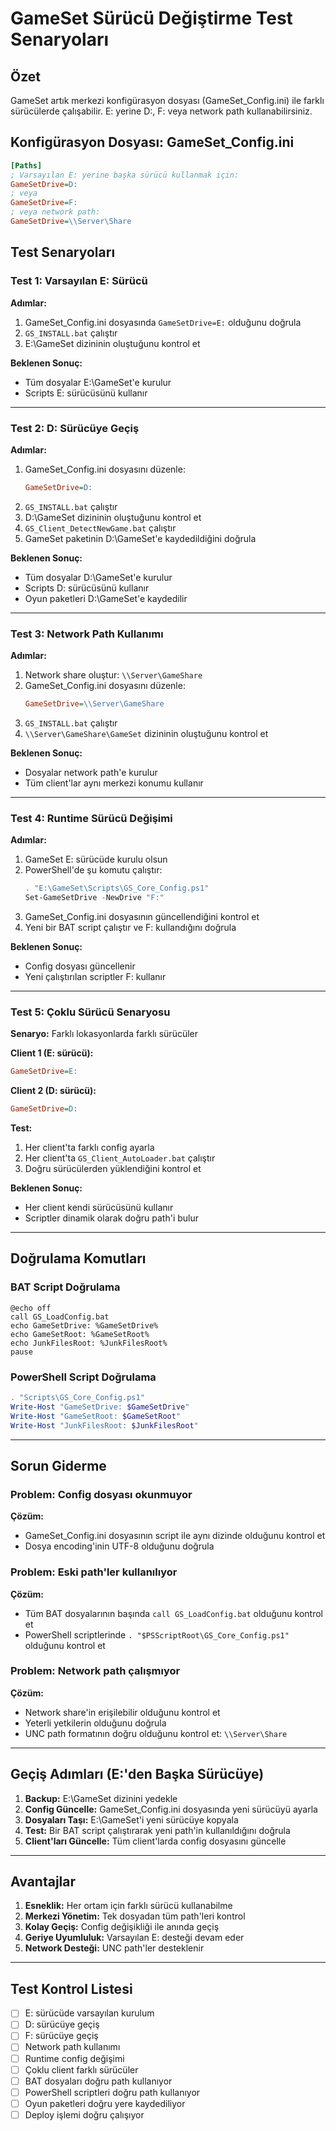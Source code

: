 # GameSet Sürücü Değiştirme Test Senaryoları

## Özet
GameSet artık merkezi konfigürasyon dosyası (GameSet_Config.ini) ile farklı sürücülerde çalışabilir. E: yerine D:, F: veya network path kullanabilirsiniz.

## Konfigürasyon Dosyası: GameSet_Config.ini

```ini
[Paths]
; Varsayılan E: yerine başka sürücü kullanmak için:
GameSetDrive=D:
; veya
GameSetDrive=F:
; veya network path:
GameSetDrive=\\Server\Share
```

## Test Senaryoları

### Test 1: Varsayılan E: Sürücü

**Adımlar:**
1. GameSet_Config.ini dosyasında `GameSetDrive=E:` olduğunu doğrula
2. `GS_INSTALL.bat` çalıştır
3. E:\GameSet dizininin oluştuğunu kontrol et

**Beklenen Sonuç:**
- Tüm dosyalar E:\GameSet'e kurulur
- Scripts E: sürücüsünü kullanır

---

### Test 2: D: Sürücüye Geçiş

**Adımlar:**
1. GameSet_Config.ini dosyasını düzenle:
   ```ini
   GameSetDrive=D:
   ```
2. `GS_INSTALL.bat` çalıştır
3. D:\GameSet dizininin oluştuğunu kontrol et
4. `GS_Client_DetectNewGame.bat` çalıştır
5. GameSet paketinin D:\GameSet'e kaydedildiğini doğrula

**Beklenen Sonuç:**
- Tüm dosyalar D:\GameSet'e kurulur
- Scripts D: sürücüsünü kullanır
- Oyun paketleri D:\GameSet'e kaydedilir

---

### Test 3: Network Path Kullanımı

**Adımlar:**
1. Network share oluştur: `\\Server\GameShare`
2. GameSet_Config.ini dosyasını düzenle:
   ```ini
   GameSetDrive=\\Server\GameShare
   ```
3. `GS_INSTALL.bat` çalıştır
4. `\\Server\GameShare\GameSet` dizininin oluştuğunu kontrol et

**Beklenen Sonuç:**
- Dosyalar network path'e kurulur
- Tüm client'lar aynı merkezi konumu kullanır

---

### Test 4: Runtime Sürücü Değişimi

**Adımlar:**
1. GameSet E: sürücüde kurulu olsun
2. PowerShell'de şu komutu çalıştır:
   ```powershell
   . "E:\GameSet\Scripts\GS_Core_Config.ps1"
   Set-GameSetDrive -NewDrive "F:"
   ```
3. GameSet_Config.ini dosyasının güncellendiğini kontrol et
4. Yeni bir BAT script çalıştır ve F: kullandığını doğrula

**Beklenen Sonuç:**
- Config dosyası güncellenir
- Yeni çalıştırılan scriptler F: kullanır

---

### Test 5: Çoklu Sürücü Senaryosu

**Senaryo:** Farklı lokasyonlarda farklı sürücüler

**Client 1 (E: sürücü):**
```ini
GameSetDrive=E:
```

**Client 2 (D: sürücü):**
```ini
GameSetDrive=D:
```

**Test:**
1. Her client'ta farklı config ayarla
2. Her client'ta `GS_Client_AutoLoader.bat` çalıştır
3. Doğru sürücülerden yüklendiğini kontrol et

**Beklenen Sonuç:**
- Her client kendi sürücüsünü kullanır
- Scriptler dinamik olarak doğru path'i bulur

---

## Doğrulama Komutları

### BAT Script Doğrulama
```batch
@echo off
call GS_LoadConfig.bat
echo GameSetDrive: %GameSetDrive%
echo GameSetRoot: %GameSetRoot%
echo JunkFilesRoot: %JunkFilesRoot%
pause
```

### PowerShell Script Doğrulama
```powershell
. "Scripts\GS_Core_Config.ps1"
Write-Host "GameSetDrive: $GameSetDrive"
Write-Host "GameSetRoot: $GameSetRoot"
Write-Host "JunkFilesRoot: $JunkFilesRoot"
```

---

## Sorun Giderme

### Problem: Config dosyası okunmuyor
**Çözüm:** 
- GameSet_Config.ini dosyasının script ile aynı dizinde olduğunu kontrol et
- Dosya encoding'inin UTF-8 olduğunu doğrula

### Problem: Eski path'ler kullanılıyor
**Çözüm:**
- Tüm BAT dosyalarının başında `call GS_LoadConfig.bat` olduğunu kontrol et
- PowerShell scriptlerinde `. "$PSScriptRoot\GS_Core_Config.ps1"` olduğunu kontrol et

### Problem: Network path çalışmıyor
**Çözüm:**
- Network share'in erişilebilir olduğunu kontrol et
- Yeterli yetkilerin olduğunu doğrula
- UNC path formatının doğru olduğunu kontrol et: `\\Server\Share`

---

## Geçiş Adımları (E:'den Başka Sürücüye)

1. **Backup:** E:\GameSet dizinini yedekle
2. **Config Güncelle:** GameSet_Config.ini dosyasında yeni sürücüyü ayarla
3. **Dosyaları Taşı:** E:\GameSet'i yeni sürücüye kopyala
4. **Test:** Bir BAT script çalıştırarak yeni path'in kullanıldığını doğrula
5. **Client'ları Güncelle:** Tüm client'larda config dosyasını güncelle

---

## Avantajlar

1. **Esneklik:** Her ortam için farklı sürücü kullanabilme
2. **Merkezi Yönetim:** Tek dosyadan tüm path'leri kontrol
3. **Kolay Geçiş:** Config değişikliği ile anında geçiş
4. **Geriye Uyumluluk:** Varsayılan E: desteği devam eder
5. **Network Desteği:** UNC path'ler desteklenir

---

## Test Kontrol Listesi

- [ ] E: sürücüde varsayılan kurulum
- [ ] D: sürücüye geçiş
- [ ] F: sürücüye geçiş  
- [ ] Network path kullanımı
- [ ] Runtime config değişimi
- [ ] Çoklu client farklı sürücüler
- [ ] BAT dosyaları doğru path kullanıyor
- [ ] PowerShell scriptleri doğru path kullanıyor
- [ ] Oyun paketleri doğru yere kaydediliyor
- [ ] Deploy işlemi doğru çalışıyor